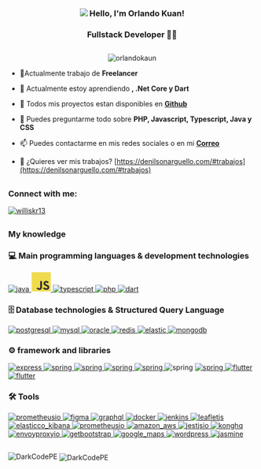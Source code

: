 <h3 align="center"><img src="https://media.giphy.com/media/hvRJCLFzcasrR4ia7z/giphy.gif" width="30px"> Hello, I'm Orlando Kuan! </h3>

<h3 align="center">Fullstack Developer 👨‍💻</h3>

### <h2 align="center"> 
  
<p align="center">
<img src="https://komarev.com/ghpvc/?username=DarkCodePE&label=Profile%20views&color=0e75b6&style=flat" alt="orlandokaun" />
</p>

- 🔭Actualmente trabajo de **Freelancer**

- 🌱 Actualmente estoy aprendiendo **<b>, .Net Core y Dart </b>**

- 👯 Todos mis proyectos estan disponibles en **<a href="https://github.com/DarkCodePE">Github</a>**

- 💬 Puedes preguntarme todo sobre **PHP, Javascript, Typescript, Java y CSS**

- 📫 Puedes contactarme en mis redes sociales o en mi **<a href="mailto:nexuscode25@gmail.com">Correo</a>**

- 📄 ¿Quieres ver mis trabajos? [https://denilsonarguello.com/#trabajos](https://denilsonarguello.com/#trabajos)

### <h2 align="center">

<h3 align="left">Connect with me:</h3>
<p align="left">
<a href="https://twitter.com/natural_select1" target="blank"><img src="https://img.shields.io/twitter/follow/williskr13?logo=twitter&style=for-the-badge" alt="williskr13" /></a> 
</p>
  
### <h2 align="center">  
<h3 align="left"> My knowledge </h3>
  
### :computer: Main programming languages & development technologies

<p align="left"> 
<a href="https://www.docker.com/" target="_blank"> 
  <img src="https://www.vectorlogo.zone/logos/java/java-icon.svg" alt="java" width="40" height="40"/> 
</a> 
<a href="https://developer.mozilla.org/en-US/docs/Web/JavaScript" target="_blank"> 
   <img src="https://raw.githubusercontent.com/devicons/devicon/master/icons/javascript/javascript-original.svg" alt="javascript" width="40" height="40"/> 
</a>   
<a href="https://developer.mozilla.org/en-US/docs/Web/JavaScript" target="_blank"> 
   <img src="https://www.vectorlogo.zone/logos/typescriptlang/typescriptlang-icon.svg" alt="typescript" width="40" height="40"/> 
</a>   
<a href="https://developer.mozilla.org/en-US/docs/Web/JavaScript" target="_blank"> 
   <img src="https://www.vectorlogo.zone/logos/php/php-ar21.svg" alt="php" width="40" height="40"/> 
</a>     
<a href="https://developer.mozilla.org/en-US/docs/Web/JavaScript" target="_blank"> 
   <img src="https://www.vectorlogo.zone/logos/elixir-lang/elixir-lang-icon.svg" alt="dart" width="40" height="40"/> 
</a>    
</p>
 
### 🗄️ Database technologies & Structured Query Language  
<p align="left"> 
  <a href="https://www.postgresql.org/" target="_blank"> 
   <img src="https://www.vectorlogo.zone/logos/postgresql/postgresql-icon.svg" alt="postgresql" width="40" height="40"/> 
 </a>
 <a href="https://www.mysql.com/" target="_blank"> 
   <img src="https://www.vectorlogo.zone/logos/mysql/mysql-icon.svg" alt="mysql" width="40" height="40"/> 
 </a>
 <a href="https://www.oracle.com/index.html" target="_blank"> 
   <img src="https://www.vectorlogo.zone/logos/oracle/oracle-icon.svg" alt="oracle" width="40" height="40"/> 
 </a>
 <a href="https://redis.io/" target="_blank"> 
   <img src="https://www.vectorlogo.zone/logos/redis/redis-icon.svg" alt="redis" width="40" height="40"/> 
 </a>
 <a href="https://www.elastic.co/es/" target="_blank"> 
   <img src="https://www.vectorlogo.zone/logos/elastic/elastic-icon.svg" alt="elastic" width="40" height="40"/> 
 </a>
 <a href="https://www.mongodb.com/" target="_blank"> 
   <img src="https://www.vectorlogo.zone/logos/mongodb/mongodb-icon.svg" alt="mongodb" width="40" height="40"/> 
 </a>
</p>  
  
### ⚙️ framework and libraries
<p align="left"> 
  <a href="https://expressjs.com/es/" target="_blank"> 
    <img src="https://www.vectorlogo.zone/logos/expressjs/expressjs-icon.svg" alt="express" width="40" height="40"/> 
  </a>
  <a href="https://spring.io/" target="_blank"> 
    <img src="https://www.vectorlogo.zone/logos/springio/springio-icon.svg" alt="spring" width="40" height="40"/> 
  </a>
  <a href="https://es.reactjs.org/" target="_blank"> 
    <img src="https://www.vectorlogo.zone/logos/reactjs/reactjs-icon.svg" alt="spring" width="40" height="40"/> 
  </a>
  <a href="https://angular.io/start" target="_blank"> 
    <img src="https://www.vectorlogo.zone/logos/angular/angular-icon.svg" alt="spring" width="40" height="40"/> 
  </a>
   <a href="https://laravel.com/" target="_blank"> 
    <img src="https://www.vectorlogo.zone/logos/laravel/laravel-icon.svg" alt="spring" width="40" height="40"/> 
  </a
  <a href="https://nestjs.com/" target="_blank"> 
    <img src="https://www.vectorlogo.zone/logos/nestjs/nestjs-icon.svg" alt="spring" width="40" height="40"/> 
  </a>
  <a href="https://jquery.com/" target="_blank"> 
    <img src="https://www.vectorlogo.zone/logos/jquery/jquery-icon.svg" alt="spring" width="40" height="40"/> 
  </a>
  <a href="https://flutter.dev" target="_blank"> 
    <img src="https://www.vectorlogo.zone/logos/flutterio/flutterio-icon.svg" alt="flutter" width="40" height="40"/> 
  </a> 
    <a href="https://www.android.com/intl/es_es/" target="_blank"> 
    <img src="https://www.vectorlogo.zone/logos/android/android-icon.svg" alt="flutter" width="40" height="40"/> 
  </a> 
</p>   
  
### 🛠️ Tools
  <p align="left"> 
     <a href="https://git-scm.com/" target="_blank"> 
      <img src="https://www.vectorlogo.zone/logos/git-scm/git-scm-icon.svg" alt="prometheusio" width="40" height="40"/> 
    </a> 
    <a href="https://www.figma.com/" target="_blank"> 
      <img src="https://www.vectorlogo.zone/logos/figma/figma-icon.svg" alt="figma" width="40" height="40"/> 
    </a> 
    <a href="https://graphql.org" target="_blank"> 
      <img src="https://www.vectorlogo.zone/logos/graphql/graphql-icon.svg" alt="graphql" width="40" height="40"/> 
    </a> 
    <a href="https://www.docker.com/" target="_blank"> 
      <img src="https://www.vectorlogo.zone/logos/docker/docker-icon.svg" alt="docker" width="40" height="40"/> 
    </a> 
    <a href="https://www.jenkins.io/" target="_blank"> 
      <img src="https://www.vectorlogo.zone/logos/jenkins/jenkins-icon.svg" alt="jenkins" width="40" height="40"/> 
    </a> 
    <a href="https://leafletjs.com/" target="_blank"> 
      <img src="https://www.vectorlogo.zone/logos/leafletjs/leafletjs-icon.svg" alt="leafletjs" width="40" height="40"/> 
    </a> 
     <a href="https://www.elastic.co/es/kibana/" target="_blank"> 
      <img src="https://www.vectorlogo.zone/logos/elasticco_kibana/elasticco_kibana-icon.svg" alt="elasticco_kibana" width="40" height="40"/> 
    </a> 
     <a href="https://prometheus.io/" target="_blank"> 
      <img src="https://www.vectorlogo.zone/logos/prometheusio/prometheusio-icon.svg" alt="prometheusio" width="40" height="40"/> 
    </a> 
     <a href="https://aws.amazon.com/es/free/?trk=ps_a134p000003yhOBAAY&trkCampaign=acq_paid_search_brand&sc_channel=ps&sc_campaign=acquisition_LATAMO&sc_publisher=google&sc_category=core-main&sc_country=LATAMO&sc_geo=LATAM&sc_outcome=Acquisition&sc_detail=aws&sc_content=Brand_Core_aws_e&sc_matchtype=e&sc_segment=453309389434&sc_medium=ACQ-P|PS-GO|Brand|Desktop|SU|Core-Main|Core|LATAMO|EN|Text&s_kwcid=AL!4422!3!453309389434!e!!g!!aws&ef_id=Cj0KCQjw8vqGBhC_ARIsADMSd1AOA3O9C-CvgOS4PPB5hboWw96uMv9PNRGXOomaY4FugqAOW_sP-kYaAuDQEALw_wcB:G:s&s_kwcid=AL!4422!3!453309389434!e!!g!!aws" target="_blank"> 
      <img src="https://www.vectorlogo.zone/logos/amazon_aws/amazon_aws-icon.svg" alt="amazon_aws" width="40" height="40"/> 
    </a> 
    <a href="https://jestjs.io/" target="_blank"> 
      <img src="https://www.vectorlogo.zone/logos/jestjsio/jestjsio-icon.svg" alt="jestjsio" width="40" height="40"/> 
    </a> 
    <a href="https://konghq.com/" target="_blank"> 
      <img src="https://www.vectorlogo.zone/logos/konghq/konghq-icon.svg" alt="konghq" width="40" height="40"/> 
    </a> 
    <a href="https://www.envoyproxy.io/" target="_blank"> 
      <img src="https://www.vectorlogo.zone/logos/envoyproxyio/envoyproxyio-icon.svg" alt="envoyproxyio" width="40" height="40"/> 
    </a> 
    <a href="https://getbootstrap.com/" target="_blank"> 
      <img src="https://www.vectorlogo.zone/logos/getbootstrap/getbootstrap-icon.svg" alt="getbootstrap" width="40" height="40"/> 
    </a> 
    <a href="https://developers.google.com/maps?hl=es" target="_blank"> 
      <img src="https://www.vectorlogo.zone/logos/google_maps/google_maps-icon.svg" alt="google_maps" width="40" height="40"/> 
    </a> 
   <a href="https://wordpress.com/es/" target="_blank"> 
      <img src="https://www.vectorlogo.zone/logos/wordpress/wordpress-icon.svg" alt="wordpress" width="40" height="40"/> 
    </a> 
     <a href="https://jasmine.github.io/" target="_blank"> 
      <img src="https://www.vectorlogo.zone/logos/jasmine/jasmine-icon.svg" alt="jasmine" width="40" height="40"/> 
    </a> 
  </p>    
  
  ### <h2 align="center">
  <p><img align="left" src="https://github-readme-stats.vercel.app/api/top-langs?username=DarkCodePE&show_icons=true&locale=en&layout=compact" alt="DarkCodePE" /></p>
  <p>&nbsp;<img align="center" width="50%" src="https://github-readme-stats.vercel.app/api?username=DarkCodePE&show_icons=true&locale=en" alt="DarkCodePE" /></p>
